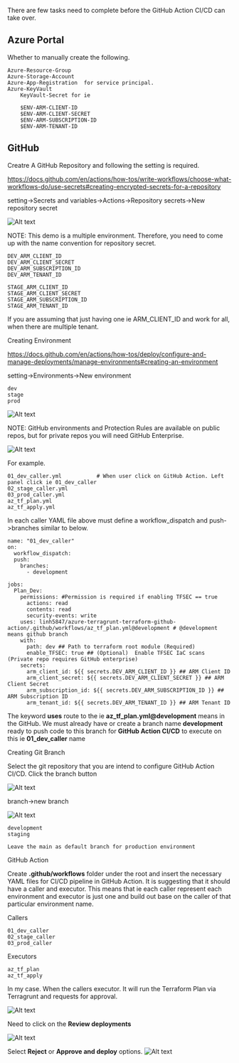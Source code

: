 There are few tasks need to complete before the GitHub Action CI/CD can take over.

## Azure Portal

Whether to manually create the following.
```
Azure-Resource-Group
Azure-Storage-Account
Azure-App-Registration  for service principal.
Azure-KeyVault
    KeyVault-Secret for ie

    $ENV-ARM-CLIENT-ID
    $ENV-ARM-CLIENT-SECRET
    $ENV-ARM-SUBSCRIPTION-ID
    $ENV-ARM-TENANT-ID
```
## GitHub

Creatre A GitHub Repository and following the setting is required.

https://docs.github.com/en/actions/how-tos/write-workflows/choose-what-workflows-do/use-secrets#creating-encrypted-secrets-for-a-repository

setting->Secrets and variables->Actions->Repository secrets->New repository secret

<img title="GitHub Secrets" alt="Alt text" src="/images/github-repository-secret.png">

NOTE: This demo is a multiple environment. Therefore, you need to come up with the name convention for repository secret.
```
DEV_ARM_CLIENT_ID
DEV_ARM_CLIENT_SECRET
DEV_ARM_SUBSCRIPTION_ID
DEV_ARM_TENANT_ID

STAGE_ARM_CLIENT_ID
STAGE_ARM_CLIENT_SECRET
STAGE_ARM_SUBSCRIPTION_ID
STAGE_ARM_TENANT_ID
```
If you are assuming that just having one ie ARM_CLIENT_ID and work for all, when there are multiple tenant.

Creating Environment

https://docs.github.com/en/actions/how-tos/deploy/configure-and-manage-deployments/manage-environments#creating-an-environment

setting->Environments->New environment
```
dev
stage
prod
```
<img title="Environment" alt="Alt text" src="/images/env.png">

NOTE: GitHub environments and Protection Rules are available on public repos, but for private repos you will need GitHub Enterprise.

<img title="Environment Reviewer" alt="Alt text" src="/images/env_reviewer.png">

For example.
```
01_dev_caller.yml           # When user click on GitHub Action. Left panel click ie 01_dev_caller
02_stage_caller.yml
03_prod_caller.yml
az_tf_plan.yml
az_tf_apply.yml
```
In each caller YAML file above must define a workflow_dispatch and push->branches similar to below.
```
name: "01_dev_caller"
on:
  workflow_dispatch:
  push:
    branches:
      - development

jobs:
  Plan_Dev:
    permissions: #Permission is required if enabling TFSEC == true
      actions: read
      contents: read
      security-events: write
    uses: linh5847/azure-terragrunt-terraform-github-action/.github/workflows/az_tf_plan.yml@development # @development means github branch
    with:
      path: dev ## Path to terraform root module (Required)
      enable_TFSEC: true ## (Optional)  Enable TFSEC IaC scans (Private repo requires GitHub enterprise)
    secrets:
      arm_client_id: ${{ secrets.DEV_ARM_CLIENT_ID }} ## ARM Client ID
      arm_client_secret: ${{ secrets.DEV_ARM_CLIENT_SECRET }} ## ARM Client Secret
      arm_subscription_id: ${{ secrets.DEV_ARM_SUBSCRIPTION_ID }} ## ARM Subscription ID
      arm_tenant_id: ${{ secrets.DEV_ARM_TENANT_ID }} ## ARM Tenant ID
```

The keyword **uses** route to the ie **az_tf_plan.yml@development** means in the GitHub. We must already have or create a branch name **development** ready to push code to this branch for **GitHub Action CI/CD** to execute on this ie **01_dev_caller** name

Creating Git Branch

Select the git repository that you are intend to configure GitHub Action CI/CD. Click the branch button

<img title="Git Branch" alt="Alt text" src="/images/git_branch.png">

branch->new branch

<img title="Git New Branch" alt="Alt text" src="/images/git_branch_creation.png">

```
development
staging

Leave the main as default branch for production environment
```

GitHub Action

Create **.github/workflows** folder under the root and insert the necessary YAML files for CI/CD pipeline in GitHub Action. It is suggesting that it should have a caller and executor. This means that ie each caller represent each environment and executor is just one and build out base on the caller of that particular environment name.

Callers
```
01_dev_caller
02_stage_caller
03_prod_caller
```

Executors
```
az_tf_plan
az_tf_apply
```

In my case. When the callers executor. It will run the Terraform Plan via Terragrunt and requests for approval.

<img title="Approval Request" alt="Alt text" src="/images/review.png">

Need to click on the **Review deployments**

<img title="Approve Options" alt="Alt text" src="/images/approve_option.png">

Select **Reject** or **Approve and deploy** options.
<img title="Approval" alt="Alt text" src="/images/approval.png">